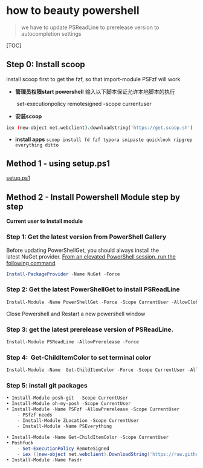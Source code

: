 # how to beauty powershell 
> we have to update PSReadLine to prerelease version to autocompletion settings

[TOC]

## Step 0: Install scoop 

install scoop first to get the fzf, so that import-module PSFzf will work

- **管理员权限start powershell** 
  	  输入以下脚本保证允许本地脚本的执行

  ​	  set-executionpolicy remotesigned -scope currentuser 

- **安装scoop**

```sh
iex (new-object net.webclient).downloadstring('https://get.scoop.sh')
```
- **install apps**
   `scoop install fd fzf typora snipaste quicklook ripgrep everything ditto`

## Method 1 - using setup.ps1

[setup.ps1](./setup.ps1)

## Method 2 - Install Powershell Module step by step

**Current user to Install module**

### Step 1: Get the latest version from PowerShell Gallery

Before updating PowerShellGet, you should always install the latest NuGet provider. [From an elevated PowerShell session, run the following command](https://docs.microsoft.com/en-us/powershell/scripting/gallery/installing-psget?view=powershell-7).
~~~ powershell
Install-PackageProvider -Name NuGet -Force
~~~
### Step 2: Get the latest PowerShellGet to install PSReadLine
~~~ powershell
Install-Module -Name PowerShellGet -Force -Scope CurrentUser -AllowClobber
~~~
Close Powershell and Restart a new powershell window

### Step 3: get the latest prerelease version of PSReadLine. 
~~~ powershell
Install-Module PSReadLine -AllowPrerelease -Force
~~~
### Step 4:  Get-ChildItemColor to set terminal color
~~~ powershell
Install-Module -Name  Get-ChildItemColor -Force -Scope CurrentUser -AllowClobber
~~~
### Step 5: install git packages
~~~ powershell
• Install-Module posh-git  -Scope CurrentUser
• Install-Module oh-my-posh -Scope CurrentUser
• Install-Module -Name PSFzf -AllowPrerelease -Scope CurrentUser
	- PSfzf needs
	- Install-Module ZLocation -Scope CurrentUser
	- Install-Module -Name PSEverything
	
• Install-Module -Name Get-ChildItemColor -Scope CurrentUser 
• Poshfuck
	- Set-ExecutionPolicy RemoteSigned
	- iex ((new-object net.webclient).DownloadString('https://raw.githubusercontent.com/mattparkes/PoShFuck/master/Install-TheFucker.ps1'))
• Install-Module -Name Fasdr
~~~
